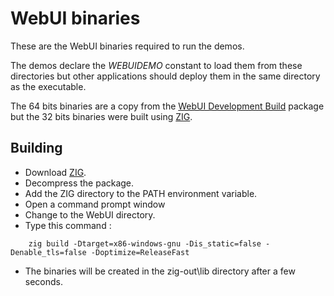 # WebUI binaries
These are the WebUI binaries required to run the demos.

The demos declare the _WEBUIDEMO_ constant to load them from these directories but other applications should deploy them in the same directory as the executable.

The 64 bits binaries are a copy from the [WebUI Development Build](https://github.com/webui-dev/webui/releases/tag/nightly) package but the 32 bits binaries were built using [ZIG](https://ziglang.org/).

## Building

* Download [ZIG](https://ziglang.org/download/).
* Decompress the package.
* Add the ZIG directory to the PATH environment variable.
* Open a command prompt window
* Change to the WebUI directory.
* Type this command :
```
	zig build -Dtarget=x86-windows-gnu -Dis_static=false -Denable_tls=false -Doptimize=ReleaseFast
```
* The binaries will be created in the zig-out\lib directory after a few seconds.

